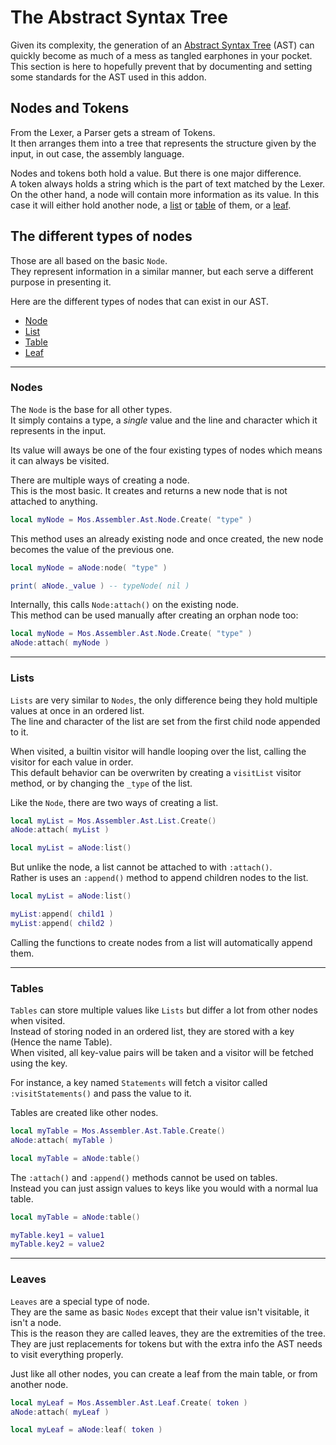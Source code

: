 # The Abstract Syntax Tree

Given its complexity, the generation of an [Abstract Syntax Tree](https://en.wikipedia.org/wiki/Abstract_syntax_tree) (AST) can quickly become as much of a mess as tangled earphones in your pocket.  
This section is here to hopefully prevent that by documenting and setting some standards for the AST used in this addon.

## Nodes and Tokens

From the Lexer, a Parser gets a stream of Tokens.  
It then arranges them into a tree that represents the structure given by the input, in out case, the assembly language.

Nodes and tokens both hold a value. But there is one major difference.  
A token always holds a string which is the part of text matched by the Lexer.  
On the other hand, a node will contain more information as its value. In this case it will either hold another node, a [list](#lists) or [table](#tables) of them, or a [leaf](#leaves).

## The different types of nodes

Those are all based on the basic `Node`.  
They represent information in a similar manner, but each serve a different purpose in presenting it.  

Here are the different types of nodes that can exist in our AST.

- [Node](#nodes)
- [List](#lists)
- [Table](#tables)
- [Leaf](#leaves)

---

### Nodes

The `Node` is the base for all other types.  
It simply contains a type, a *single* value and the line and character which it represents in the input.

Its value will aways be one of the four existing types of nodes which means it can always be visited.

There are multiple ways of creating a node.  
This is the most basic. It creates and returns a new node that is not attached to anything.
```lua
local myNode = Mos.Assembler.Ast.Node.Create( "type" )
```

This method uses an already existing node and once created, the new node becomes the value of the previous one.
```lua
local myNode = aNode:node( "type" )

print( aNode._value ) -- typeNode( nil )
```

Internally, this calls `Node:attach()` on the existing node.  
This method can be used manually after creating an orphan node too:
```lua
local myNode = Mos.Assembler.Ast.Node.Create( "type" )
aNode:attach( myNode )
```

---

### Lists

`Lists` are very similar to `Nodes`, the only difference being they hold multiple values at once in an ordered list.  
The line and character of the list are set from the first child node appended to it.

When visited, a builtin visitor will handle looping over the list, calling the visitor for each value in order.  
This default behavior can be overwriten by creating a `visitList` visitor method, or by changing the `_type` of the list.

Like the `Node`, there are two ways of creating a list.
```lua
local myList = Mos.Assembler.Ast.List.Create()
aNode:attach( myList )
```
```lua
local myList = aNode:list()
```

But unlike the node, a list cannot be attached to with `:attach()`.  
Rather is uses an `:append()` method to append children nodes to the list.

```lua
local myList = aNode:list()

myList:append( child1 )
myList:append( child2 )
```

Calling the functions to create nodes from a list will automatically append them.

---

### Tables

`Tables` can store multiple values like `Lists` but differ a lot from other nodes when visited.  
Instead of storing noded in an ordered list, they are stored with a key (Hence the name Table).  
When visited, all key-value pairs will be taken and a visitor will be fetched using the key.

For instance, a key named `Statements` will fetch a visitor called `:visitStatements()` and pass the value to it.

Tables are created like other nodes.
```lua
local myTable = Mos.Assembler.Ast.Table.Create()
aNode:attach( myTable )
```
```lua
local myTable = aNode:table()
```

The `:attach()` and `:append()` methods cannot be used on tables.  
Instead you can just assign values to keys like you would with a normal lua table.

```lua
local myTable = aNode:table()

myTable.key1 = value1
myTable.key2 = value2
```

---

### Leaves

`Leaves` are a special type of node.  
They are the same as basic `Nodes` except that their value isn't visitable, it isn't a node.  
This is the reason they are called leaves, they are the extremities of the tree.  
They are just replacements for tokens but with the extra info the AST needs to visit everything properly.

Just like all other nodes, you can create a leaf from the main table, or from another node.
```lua
local myLeaf = Mos.Assembler.Ast.Leaf.Create( token )
aNode:attach( myLeaf )
```
```lua
local myLeaf = aNode:leaf( token )
```
